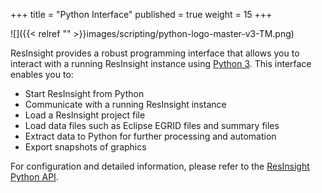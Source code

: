 +++
title = "Python Interface"
published = true
weight = 15
+++

![]({{< relref "" >}}images/scripting/python-logo-master-v3-TM.png)

ResInsight provides a robust programming interface that allows you to interact with a running ResInsight instance using [Python 3](https://www.python.org/download/releases/3.0/). This interface enables you to:

* Start ResInsight from Python
* Communicate with a running ResInsight instance
* Load a ResInsight project file
* Load data files such as Eclipse EGRID files and summary files
* Extract data to Python for further processing and automation
* Export snapshots of graphics

For configuration and detailed information, please refer to the [ResInsight Python API](https://api.resinsight.org).